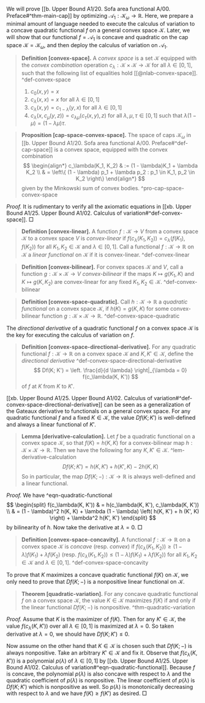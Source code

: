 We will prove [[b. Upper Bound A1/20. Sofa area functional A/00. Preface#^thm-main-cap]] by optimizing $\mathcal{A}_1 : \mathcal{K}_\omega \to \mathbb{R}$. Here, we prepare a minimal amount of language needed to execute the calculus of variation to a concave quadratic functional $f$ on a general convex space $\mathcal{K}$. Later, we will show that our functional $f = \mathcal{A}_1$ is concave and quadratic on the cap space $\mathcal{K} = \mathcal{K}_\omega$, and then deploy the calculus of variation on $\mathcal{A}_1$.

> __Definition [convex-space].__ A _convex space_ is a set $\mathcal{K}$ equipped with the _convex combination_ operation $c_\lambda : \mathcal{K} \times \mathcal{K} \to \mathcal{K}$ for all $\lambda \in [0, 1]$, such that the following list of equalities hold [[@nlab-convex-space]]. ^def-convex-space
> 
> 1. $c_0(x, y) = x$
> 2. $c_\lambda(x, x) = x$ for all $\lambda \in [0, 1]$
> 3. $c_\lambda (x, y) = c_{1 - \lambda}(y, x)$ for all $\lambda \in [0, 1]$
> 4. $c_\lambda(x, c_\mu(y, z)) = c_{\lambda \mu} (c_\tau(x, y), z)$ for all $\lambda, \mu, \tau \in [0, 1]$ such that $\lambda (1 - \mu) = (1 - \lambda \mu) \tau$.

> __Proposition [cap-space-convex-space].__ The space of caps $\mathcal{K}_\omega$ in [[b. Upper Bound A1/20. Sofa area functional A/00. Preface#^def-cap-space]] is a convex space, equipped with the convex combination
$$
\begin{align*}
c_\lambda(K_1, K_2) & := (1 - \lambda)K_1 + \lambda K_2 \\
& = \left\{ (1 - \lambda) p_1 + \lambda p_2 : p_1 \in K_1, p_2 \in K_2 \right\} 
\end{align*}
$$
> given by the Minkowski sum of convex bodies. ^pro-cap-space-convex-space

_Proof._ It is rudimentary to verify all the axiomatic equations in [[xb. Upper Bound A1/25. Upper Bound A1/02. Calculus of variation#^def-convex-space]]. □

> __Definition [convex-linear].__ A function $f : \mathcal{K} \to V$ from a convex space $\mathcal{K}$ to a convex space $V$ is _convex-linear_ if $f(c_\lambda(K_1, K_2)) = c_\lambda(f(K_1), f(K_2))$ for all $K_1, K_2 \in \mathcal{K}$ and $\lambda \in [0, 1]$. Call a functional $f : \mathcal{K} \to \mathbb{R}$ on $\mathcal{K}$ a _linear functional_ on $\mathcal{K}$ if it is convex-linear. ^def-convex-linear

> __Definition [convex-bilinear].__ For convex spaces $\mathcal{K}$ and $V$, call a function $g : \mathcal{K} \times \mathcal{K} \to V$ _convex-bilinear_ if the maps $K \mapsto g(K_1, K)$ and $K \mapsto g(K, K_2)$ are convex-linear for any fixed $K_1, K_2 \in \mathcal{K}$. ^def-convex-bilinear

> __Definition [convex-space-quadratic].__ Call $h : \mathcal{K} \to \mathbb{R}$ a _quadratic functional_ on a convex space $\mathcal{K}$, if $h(K) = g(K, K)$ for some convex-bilinear function $g : \mathcal{K} \times \mathcal{K} \to \mathbb{R}$. ^def-convex-space-quadratic

The _directional derivative_ of a quadratic functional $f$ on a convex space $\mathcal{K}$ is the key for executing the calculus of variation on $f$.

> __Definition [convex-space-directional-derivative].__ For any quadratic functional $f : \mathcal{K} \to \mathbb{R}$ on a convex space $\mathcal{K}$ and $K, K' \in \mathcal{K}$, define the _directional derivative_ ^def-convex-space-directional-derivative
$$
Df(K; K') = \left. \frac{d}{d \lambda} \right|_{\lambda = 0} f(c_\lambda(K, K'))
$$
> of $f$ at $K$ from $K$ to $K'$.

[[xb. Upper Bound A1/25. Upper Bound A1/02. Calculus of variation#^def-convex-space-directional-derivative]] can be seen as a generalization of the Gateaux derivative to functionals on a general convex space. For any quadratic functional $f$ and a fixed $K \in \mathcal{K}$, the value $Df(K; K')$ is well-defined and always a linear functional of $K'$.

> __Lemma [derivative-calculation].__ Let $f$ be a quadratic functional on a convex space $\mathcal{K}$, so that $f(K) = h(K, K)$ for a convex-bilinear map $h : \mathcal{K} \times \mathcal{K} \to \mathbb{R}$. Then we have the following for any $K, K' \in \mathcal{K}$. ^lem-derivative-calculation
$$
Df(K; K') = h(K, K') + h(K', K) - 2 h (K, K)
$$
> So in particular, the map $Df(K; -) : \mathcal{K} \to \mathbb{R}$ is always well-defined and a linear functional. 

_Proof._ We have ^eqn-quadratic-functional
$$
\begin{split}
f(c_\lambda(K, K')) & = h(c_\lambda(K, K'), c_\lambda(K, K')) \\
& = (1 - \lambda)^2 h(K, K) + \lambda (1 - \lambda) \left( h(K, K') + h (K', K) \right) + \lambda^2 h(K', K')
\end{split}
$$
by bilinearity of $h$. Now take the derivative at $\lambda = 0$. □

> __Definition [convex-space-concavity].__ A functional $f : \mathcal{K} \to \mathbb{R}$ on a convex space $\mathcal{K}$ is _concave_ (resp. _convex_) if $f(c_\lambda(K_1, K_2)) \geq (1 - \lambda) f(K_1) + \lambda f(K_2)$ (resp. $f(c_\lambda(K_1, K_2)) \leq (1 - \lambda) f(K_1) + \lambda f(K_2)$) for all $K_1, K_2 \in \mathcal{K}$ and $\lambda \in [0, 1]$. ^def-convex-space-concavity

To prove that $K$ maximizes a concave quadratic functional $f(K)$ on $\mathcal{K}$, we only need to prove that $Df(K; -)$ is a nonpositive linear functional on $\mathcal{K}$. 

> __Theorem [quadratic-variation].__ For any concave quadratic functional $f$ on a convex space $\mathcal{K}$, the value $K \in \mathcal{K}$ maximizes $f(K)$ if and only if the linear functional $Df(K; -)$ is nonpositive. ^thm-quadratic-variation

_Proof._ Assume that $K$ is the maximizer of $f(K)$. Then for any $K' \in \mathcal{K}$, the value $f(c_\lambda(K, K'))$ over all $\lambda \in [0, 1]$ is maximized at $\lambda = 0$. So taken derivative at $\lambda = 0$, we should have $Df(K; K') \leq 0$.

Now assume on the other hand that $K \in \mathcal{K}$ is chosen such that $Df(K; -)$ is always nonpositive. Take an arbitrary $K' \in \mathcal{K}$ and fix it. Observe that $f(c_\lambda(K, K'))$ is a polynomial $p(\lambda)$ of $\lambda \in [0, 1]$ by [[xb. Upper Bound A1/25. Upper Bound A1/02. Calculus of variation#^eqn-quadratic-functional]]. Because $f$ is concave, the polynomial $p(\lambda)$ is also concave with respect to $\lambda$ and the quadratic coefficient of $p(\lambda)$ is nonpositive. The linear coefficient of $p(\lambda)$ is $Df(K; K')$ which is nonpositive as well. So $p(\lambda)$ is monotonically decreasing with respect to $\lambda$ and we have $f(K) \geq f(K')$ as desired. □